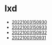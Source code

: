 # lxd
- [20221003150930](/zet/20221003150930/README.md)
- [20221003150933](/zet/20221003150933/README.md)
- [20221003150932](/zet/20221003150932/README.md)
- [20221003150931](/zet/20221003150931/README.md)

